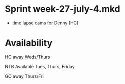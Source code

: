 Sprint week-27-july-4.mkd
===

- time lapse cams for Denny (HC)

# Availability

HC away Weds/Thurs

NTB Available Tues, Thurs, Friday

GC away Thurs/Fri


